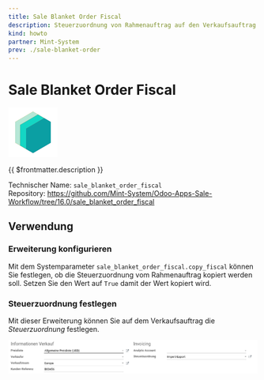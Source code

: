 ```yaml
---
title: Sale Blanket Order Fiscal
description: Steuerzuordnung von Rahmenauftrag auf den Verkaufsauftrag kopieren.
kind: howto
partner: Mint-System
prev: ./sale-blanket-order
---
```

# Sale Blanket Order Fiscal
![icon_oms_box](attachments/icons_odoo_mint_system.png)

{{ $frontmatter.description }}

Technischer Name: `sale_blanket_order_fiscal`\
Repository: <https://github.com/Mint-System/Odoo-Apps-Sale-Workflow/tree/16.0/sale_blanket_order_fiscal>

## Verwendung

### Erweiterung konfigurieren

Mit dem Systemparameter `sale_blanket_order_fiscal.copy_fiscal` können Sie festlegen, ob die Steuerzuordnung vom Rahmenauftrag kopiert werden soll. Setzen Sie den Wert auf `True` damit der Wert kopiert wird.

### Steuerzuordnung festlegen

Mit dieser Erweiterung können Sie auf dem Verkaufsauftrag die *Steuerzuordnung* festlegen.

![](attachments/Sale%20Blanket%20Order%20Extended.png)
